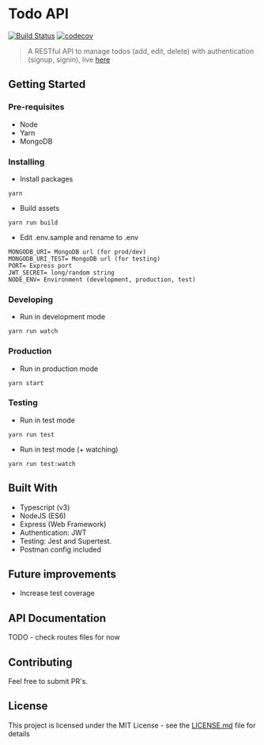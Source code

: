 # Todo API

[![Build Status](https://travis-ci.org/nip10/todo-api.svg?branch=master)](https://travis-ci.org/nip10/todo-api)
[![codecov](https://codecov.io/gh/nip10/todo-api/branch/master/graph/badge.svg)](https://codecov.io/gh/nip10/todo-api)

> A RESTful API to manage todos (add, edit, delete) with authentication (signup, signin), live [here](https://api.todo.diogocardoso.me)

## Getting Started

### Pre-requisites

- Node
- Yarn
- MongoDB

### Installing

- Install packages

```
yarn
```

- Build assets

```
yarn run build
```

- Edit .env.sample and rename to .env

```
MONGODB_URI= MongoDB url (for prod/dev)
MONGODB_URI_TEST= MongoDB url (for testing)
PORT= Express port
JWT_SECRET= long/random string
NODE_ENV= Environment (development, production, test)
```

### Developing

- Run in development mode

```
yarn run watch
```

### Production

- Run in production mode

```
yarn start
```

### Testing

- Run in test mode

```
yarn run test
```

- Run in test mode (+ watching)

```
yarn run test:watch
```

## Built With

- Typescript (v3)
- NodeJS (ES6)
- Express (Web Framework)
- Authentication: JWT
- Testing: Jest and Supertest.
- Postman config included

## Future improvements

- Increase test coverage

## API Documentation

TODO - check routes files for now

## Contributing

Feel free to submit PR's.

## License

This project is licensed under the MIT License - see the [LICENSE.md](LICENSE.md) file for details
